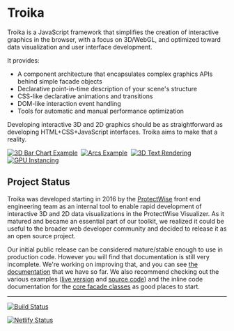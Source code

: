 # Troika 

Troika is a JavaScript framework that simplifies the creation of interactive graphics in the browser, with a focus on 3D/WebGL, and optimized toward data visualization and user interface development.

It provides:

* A component architecture that encapsulates complex graphics APIs behind simple facade objects
* Declarative point-in-time description of your scene's structure
* CSS-like declarative animations and transitions
* DOM-like interaction event handling
* Tools for automatic and manual performance optimization

Developing interactive 3D and 2D graphics should be as straightforward as developing HTML+CSS+JavaScript interfaces. Troika aims to make that a reality.

[![3D Bar Chart Example](./docs/images/city-thumbnail.png)](https://troika-examples.netlify.com/#citygrid)&nbsp;
[![Arcs Example](./docs/images/arcs-thumbnail.png)](https://troika-examples.netlify.com/#arcs)&nbsp;
[![3D Text Rendering](./docs/images/text-thumbnail.png)](https://troika-examples.netlify.com/#text)&nbsp;
[![GPU Instancing](./docs/images/instancing-thumbnail.png)](https://troika-examples.netlify.com/#instanceable)


## Project Status

Troika was developed starting in 2016 by the [ProtectWise](https://protectwise.com) front end engineering team as an internal tool to enable rapid development of interactive 3D and 2D data visualizations in the ProtectWise Visualizer. As it matured and became an essential part of our toolkit, we realized it could be useful to the broader web developer community and decided to release it as an open source project.

Our initial public release can be considered mature/stable enough to use in production code. However you will find that documentation is still very incomplete. We're working on improving that, and you can see [the documentation](./docs/overview.md) that we have so far. We also recommend checking out the various examples ([live version](https://troika-examples.netlify.com/) and [source code](./packages/troika-examples)) and the inline code documentation for the [core facade classes](./packages/troika-core/src/facade/) as good places to start.


----

[![Build Status](https://travis-ci.org/protectwise/troika.svg?branch=master)](https://travis-ci.org/protectwise/troika)

[![Netlify Status](https://api.netlify.com/api/v1/badges/523722ef-0c71-4bdc-935d-575c73ec1838/deploy-status)](https://app.netlify.com/sites/troika-examples/deploys)